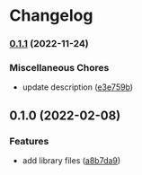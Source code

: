 # Changelog

### [0.1.1](https://www.github.com/glocurrency/zenith-bank-service/compare/v0.1.0...v0.1.1) (2022-11-24)


### Miscellaneous Chores

* update description ([e3e759b](https://www.github.com/glocurrency/zenith-bank-service/commit/e3e759b7867453cddacda4f2ec669cc7c4466fec))

## 0.1.0 (2022-02-08)


### Features

* add library files ([a8b7da9](https://www.github.com/glocurrency/zenith-bank-service/commit/a8b7da976bd5d119d60d860053b3db118ba2381e))
